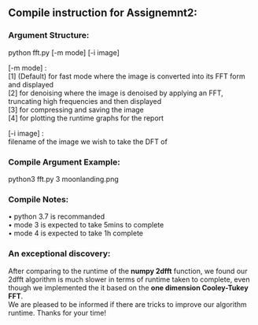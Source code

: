 ## Compile instruction for Assignemnt2:

### Argument Structure:
python fft.py [-m mode] [-i image]

[-m mode] : <br />
[1] (Default) for fast mode where the image is converted into its FFT form and displayed <br />
[2] for denoising where the image is denoised by applying an FFT, truncating high frequencies and then displayed <br />
[3] for compressing and saving the image<br />
[4] for plotting the runtime graphs for the report

[-i image] : <br />
filename of the image we wish to take the DFT of

### Compile Argument Example:
python3 fft.py 3 moonlanding.png

### Compile Notes:
• python 3.7 is recommanded <br />
• mode 3 is expected to take 5mins to complete <br />
• mode 4 is expected to take 1h complete <br />

### An exceptional discovery:
After comparing to the runtime of the **numpy 2dfft** function, we found our 2dfft algorithm is much slower in terms of runtime taken to complete, 
even though we implemented the it based on the **one dimension Cooley-Tukey FFT**. <br /> 
We are pleased to be informed if there are tricks to improve our algorithm runtime. Thanks for your time!<br /> 
